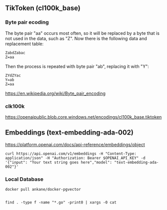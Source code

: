 
## TikToken (cl100k_base)

### Byte pair ecoding

The byte pair "aa" occurs most often, so it will be replaced by a byte that is not used in the data, such as "Z". Now there is the following data and replacement table:

```text
ZabdZabac
Z=aa
```
Then the process is repeated with byte pair "ab", replacing it with "Y":

```text
ZYdZYac
Y=ab
Z=aa
```

https://en.wikipedia.org/wiki/Byte_pair_encoding


### clk100k

https://openaipublic.blob.core.windows.net/encodings/cl100k_base.tiktoken



## Embeddings (text-embedding-ada-002)


https://platform.openai.com/docs/api-reference/embeddings/object


``
curl https://api.openai.com/v1/embeddings -H "Content-Type: application/json" -H "Authorization: Bearer $OPENAI_API_KEY" -d '{"input": "Your text string goes here","model": "text-embedding-ada-002"}'
``


### Local Database

```shell
docker pull ankane/docker-pgvector
```



```shell

find . -type f -name "*.go" -print0 | xargs -0 cat

```